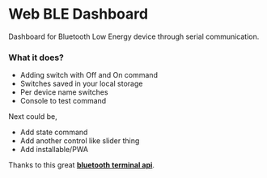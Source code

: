 # Web BLE Dashboard
Dashboard for Bluetooth Low Energy device through serial communication.

### What it does?
- Adding switch with Off and On command
- Switches saved in your local storage
- Per device name switches
- Console to test command

Next could be,
- Add state command
- Add another control like slider thing
- Add installable/PWA


Thanks to this great [**bluetooth terminal api**](https://github.com/loginov-rocks/bluetooth-terminal).
